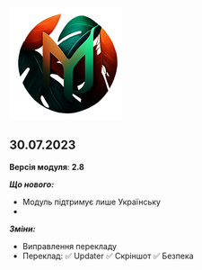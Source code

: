 <img src="https://raw.githubusercontent.com/kazhemons/CNtoRU/main/img/Logo.png">

## 30.07.2023 ##

**Версія модуля**: **2.8**

***Що нового:***
- Модуль підтримує лише Українську
-
***Зміни:***
- Виправлення перекладу
- Переклад:
  ✅ Updater
  ✅ Скрiншот
  ✅ Безпека
 
